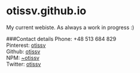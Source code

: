 # otissv.github.io


My current webiste. As always a work in progress :)

###Contact details
Phone: +48 513 684 829  
Pinterest: [otissv](https://www.pinterest.com/otissv/)   
Github: [otissv](https://www.github.com/otissv)   
NPM: [~otissv](https://www.npmjs.com/~otissv)  
Twitter: [otissv](https://www.twitter.com/otissv)
